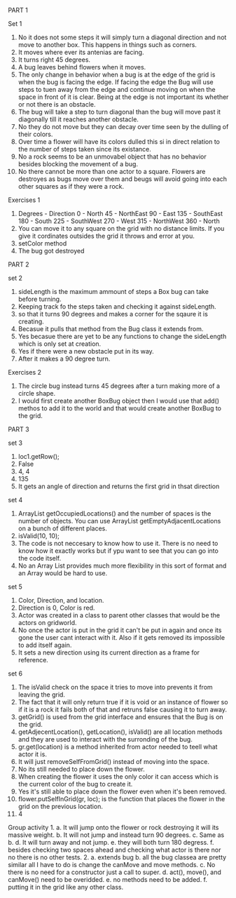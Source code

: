 PART 1

Set 1
1. No it does not some steps it will simply turn a diagonal direction and not move to another box. This happens in things such as corners.
2. It moves where ever its antenias are facing.
3. It turns right 45 degrees.
4. A bug leaves behind flowers when it moves.
5. The only change in behavior when a bug is at the edge of the grid is when the bug is facing the edge. If facing the edge the Bug will use steps to tuen away from the edge and continue moving on when the space in front of it is clear. Being at the edge is not important its whether or not there is an obstacle.
6. The bug will take a step to turn diagonal than the bug will move past it diagonally till it reaches another obstacle.
7. No they do not move but they can decay over time seen by the dulling of their colors.
8. Over time a flower will have its colors dulled this si in direct relation to the number of steps taken since its existance.
9. No a rock seems to be an unmovabel object that has no behavior besides blocking the movement of a bug.
10. No there cannot be more than one actor to a square. Flowers are destroyes as bugs move over them and beugs will avoid going into each other squares as if they were a rock.

Exercises 1
1. Degrees - Direction
0 - North
45 - NorthEast
90 - East
135 - SouthEast
180 - South
225 - SouthWest
270 - West
315 - NorthWest
360 - North
2. You can move it to any square on the grid with no distance limits. If you give it cordinates outsides the grid it throws and error at you.
3. setColor method
4. The bug got destroyed

PART 2

set 2
1. sideLength is the maximum ammount of steps a Box bug can take before turning.
2. Keeping track fo the steps taken and checking it against sideLength.
3. so that it turns 90 degrees and makes a corner for the sqaure it is creating.
4. Becasue it pulls that method from the Bug class it extends from.
5. Yes becasue there are yet to be any functions to change the sideLength which is only set at creation.
6. Yes if there were a new obstacle put in its way.
7. After it makes a 90 degree turn.

Exercises 2
1. The circle bug instead turns 45 degrees after a turn making more of a circle shape.
5. I would first create another BoxBug object then I would use that add() methos to add it to the world and that would create another BoxBug to the grid.

PART 3

set 3
1. loc1.getRow();
2. False
3. 4, 4
4. 135
5. It gets an angle of direction and returns the first grid in thsat direction

set 4
1. ArrayList<Location> getOccupiedLocations() and the number of spaces is the number of objects. You can use ArrayList<Location> getEmptyAdjacentLocations on a bunch of different places.
2. isValid(10, 10);
3. The code is not neccesary to know how to use it. There is no need to know how it exactly works but if ypu want to see that you can go into the code itself.
4. No an Array List provides much more flexibility in this sort of format and an Array would be hard to use.

set 5
1. Color, Direction, and location.
2. Direction is 0, Color is red.
3. Actor was created in a class to parent other classes that would be the actors on gridworld.
4. No once the actor is put in the grid it can't be put in again and once its gone the user cant interact with it. Also if it gets removed its impossible to add itself again.
5. It sets a new direction  using its current direction as a frame for reference.

set 6
1. The isValid check on the space it tries to move into prevents it from leaving the grid.
2. The fact that it will only return true if it is void or an instance of flower so if it is a rock it fails both of that and retruns false causing it to turn away.
3. getGrid() is used from the grid interface and ensures that the Bug is on the grid.
4. getAdjecentLocation(), getLocation(), isValid() are all location methods and they are used to interact with the surronding of the bug.
5. gr.get(location) is a method inherited from actor needed to teell what actor it is.
6. It will just removeSelfFromGrid() instead of moving into the space.
7. No its still needed to place down the flower.
8. When creating the flower it uses the only color it can access which is the current color of the bug to create it.
9. Yes it's still able to place down the flower even when it's been removed.
10. flower.putSelfInGrid(gr, loc); is the function that places the flower in the grid on the previous location.
11. 4

Group activity
1. 
a. It will jump onto the flower or rock destroying it will its massive weight.
b. It will not jump and instead turn 90 degrees.
c. Same as b.
d. It will turn away and not jump.
e. they will both turn 180 degress.
f. besides checking two spaces ahead and checking what actor is there nor no there is no other tests.
2. 
a. extends bug
b. all the bug classea are pretty similar all I have to do is change the canMove and move methods.
c. No there is no need for a constructor just a call to super.
d. act(), move(), and canMove() need to be overidded.
e. no methods need to be added.
f. putting it in the grid like any other class.